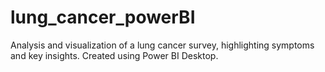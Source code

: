 # lung_cancer_powerBI
Analysis and visualization of a lung cancer survey, highlighting symptoms and key insights. Created using Power BI Desktop.
